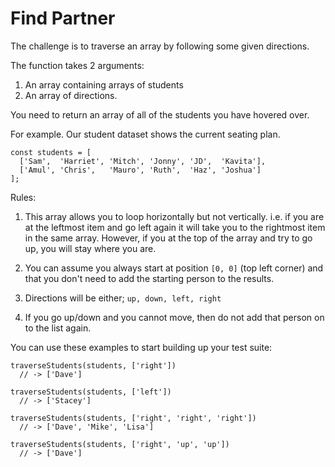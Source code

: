 # Find Partner

The challenge is to traverse an array by following some given directions.

The function takes 2 arguments:
  1. An array containing arrays of students
  2. An array of directions.

You need to return an array of all of the students you have hovered over.

For example. Our student dataset shows the current seating plan.

```
const students = [
  ['Sam',  'Harriet', 'Mitch', 'Jonny', 'JD',  'Kavita'],
  ['Amul', 'Chris',   'Mauro', 'Ruth',  'Haz', 'Joshua']
];
```

Rules:

1. This array allows you to loop horizontally but not vertically. i.e. if you are at the leftmost item and go left again it will take you to the rightmost item in the same array. However, if you at the top of the array and try to go up, you will stay where you are.

2. You can assume you always start at position ```[0, 0]``` (top left corner) and that you don't need to add the starting person to the results.

3. Directions will be either;
```up, down, left, right```

4. If you go up/down and you cannot move, then do not add that person on to the list again.


You can use these examples to start building up your test suite:

```
traverseStudents(students, ['right'])
  // -> ['Dave']
```

```
traverseStudents(students, ['left'])
  // -> ['Stacey']
```

```
traverseStudents(students, ['right', 'right', 'right'])
  // -> ['Dave', 'Mike', 'Lisa']
```

```
traverseStudents(students, ['right', 'up', 'up'])
  // -> ['Dave']
```
